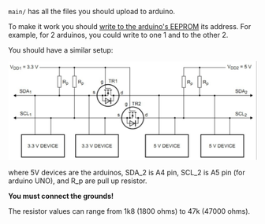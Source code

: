 `main/` has all the files you should upload to arduino.

To make it work you should [write to the arduino's EEPROM](https://www.arduino.cc/en/Tutorial/EEPROMWrite) its address. 
For example, for 2 arduinos, you could write to one 1 and to the other 2.

You should have a similar setup:

![I2C connection](https://github.com/Mrrvm/SCDTR/blob/master/papers/level_shifters.png "I2C connection")

where 5V devices are the arduinos, SDA_2 is A4 pin, SCL_2 is A5 pin (for arduino UNO), and R_p are pull up resistor.

**You must connect the grounds!**

The resistor values can range from 1k8 (1800 ohms) to 47k (47000 ohms).
